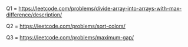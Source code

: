 Q1 = https://leetcode.com/problems/divide-array-into-arrays-with-max-difference/description/

Q2 = https://leetcode.com/problems/sort-colors/

Q3 = https://leetcode.com/problems/maximum-gap/
